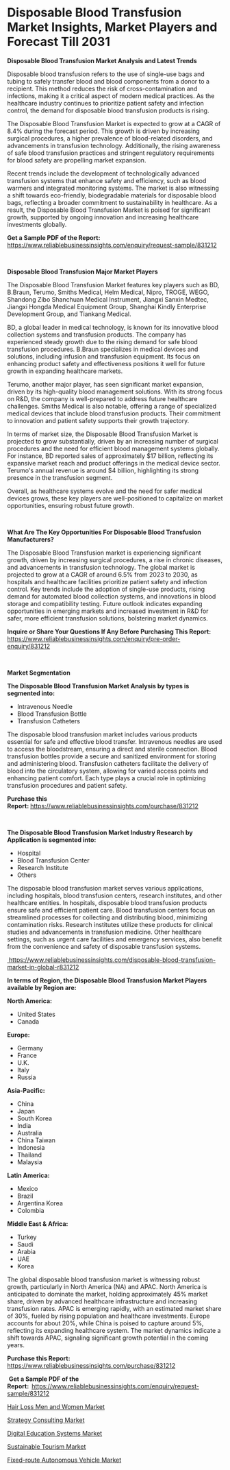 <p><h1>Disposable Blood Transfusion Market Insights, Market Players and Forecast Till 2031</h1></p><p><strong>Disposable Blood Transfusion Market Analysis and Latest Trends</strong></p>
<p><p>Disposable blood transfusion refers to the use of single-use bags and tubing to safely transfer blood and blood components from a donor to a recipient. This method reduces the risk of cross-contamination and infections, making it a critical aspect of modern medical practices. As the healthcare industry continues to prioritize patient safety and infection control, the demand for disposable blood transfusion products is rising.</p><p>The Disposable Blood Transfusion Market is expected to grow at a CAGR of 8.4% during the forecast period. This growth is driven by increasing surgical procedures, a higher prevalence of blood-related disorders, and advancements in transfusion technology. Additionally, the rising awareness of safe blood transfusion practices and stringent regulatory requirements for blood safety are propelling market expansion.</p><p>Recent trends include the development of technologically advanced transfusion systems that enhance safety and efficiency, such as blood warmers and integrated monitoring systems. The market is also witnessing a shift towards eco-friendly, biodegradable materials for disposable blood bags, reflecting a broader commitment to sustainability in healthcare. As a result, the Disposable Blood Transfusion Market is poised for significant growth, supported by ongoing innovation and increasing healthcare investments globally.</p></p>
<p><strong>Get a Sample PDF of the Report:&nbsp;</strong> <a href="https://www.reliablebusinessinsights.com/enquiry/request-sample/831212?utm_campaign=1113&utm_medium=2&utm_source=Github&utm_content=ia&utm_term=18122024&utm_id=disposable-blood-transfusion">https://www.reliablebusinessinsights.com/enquiry/request-sample/831212</a></p>
<p>&nbsp;</p>
<p><strong>Disposable Blood Transfusion Major Market Players</strong></p>
<p><p>The Disposable Blood Transfusion Market features key players such as BD, B.Braun, Terumo, Smiths Medical, Helm Medical, Nipro, TROGE, WEGO, Shandong Zibo Shanchuan Medical Instrument, Jiangxi Sanxin Medtec, Jiangxi Hongda Medical Equipment Group, Shanghai Kindly Enterprise Development Group, and Tiankang Medical. </p><p>BD, a global leader in medical technology, is known for its innovative blood collection systems and transfusion products. The company has experienced steady growth due to the rising demand for safe blood transfusion procedures. B.Braun specializes in medical devices and solutions, including infusion and transfusion equipment. Its focus on enhancing product safety and effectiveness positions it well for future growth in expanding healthcare markets.</p><p>Terumo, another major player, has seen significant market expansion, driven by its high-quality blood management solutions. With its strong focus on R&D, the company is well-prepared to address future healthcare challenges. Smiths Medical is also notable, offering a range of specialized medical devices that include blood transfusion products. Their commitment to innovation and patient safety supports their growth trajectory.</p><p>In terms of market size, the Disposable Blood Transfusion Market is projected to grow substantially, driven by an increasing number of surgical procedures and the need for efficient blood management systems globally. For instance, BD reported sales of approximately $17 billion, reflecting its expansive market reach and product offerings in the medical device sector. Terumo's annual revenue is around $4 billion, highlighting its strong presence in the transfusion segment.</p><p>Overall, as healthcare systems evolve and the need for safer medical devices grows, these key players are well-positioned to capitalize on market opportunities, ensuring robust future growth.</p></p>
<p>&nbsp;</p>
<p><strong>What Are The Key Opportunities For Disposable Blood Transfusion Manufacturers?</strong></p>
<p><p>The Disposable Blood Transfusion market is experiencing significant growth, driven by increasing surgical procedures, a rise in chronic diseases, and advancements in transfusion technology. The global market is projected to grow at a CAGR of around 6.5% from 2023 to 2030, as hospitals and healthcare facilities prioritize patient safety and infection control. Key trends include the adoption of single-use products, rising demand for automated blood collection systems, and innovations in blood storage and compatibility testing. Future outlook indicates expanding opportunities in emerging markets and increased investment in R&D for safer, more efficient transfusion solutions, bolstering market dynamics.</p></p>
<p><strong>Inquire or Share Your Questions If Any Before Purchasing This Report:</strong> <a href="https://www.reliablebusinessinsights.com/enquiry/pre-order-enquiry/831212?utm_campaign=1113&utm_medium=2&utm_source=Github&utm_content=ia&utm_term=18122024&utm_id=disposable-blood-transfusion">https://www.reliablebusinessinsights.com/enquiry/pre-order-enquiry/831212</a></p>
<p>&nbsp;</p>
<p><strong>Market Segmentation</strong></p>
<p><strong>The Disposable Blood Transfusion Market Analysis by types is segmented into:</strong></p>
<p><ul><li>Intravenous Needle</li><li>Blood Transfusion Bottle</li><li>Transfusion Catheters</li></ul></p>
<p><p>The disposable blood transfusion market includes various products essential for safe and effective blood transfer. Intravenous needles are used to access the bloodstream, ensuring a direct and sterile connection. Blood transfusion bottles provide a secure and sanitized environment for storing and administering blood. Transfusion catheters facilitate the delivery of blood into the circulatory system, allowing for varied access points and enhancing patient comfort. Each type plays a crucial role in optimizing transfusion procedures and patient safety.</p></p>
<p><strong>Purchase this Report:&nbsp;</strong><a href="https://www.reliablebusinessinsights.com/purchase/831212?utm_campaign=1113&utm_medium=2&utm_source=Github&utm_content=ia&utm_term=18122024&utm_id=disposable-blood-transfusion">https://www.reliablebusinessinsights.com/purchase/831212</a></p>
<p>&nbsp;</p>
<p><strong>The Disposable Blood Transfusion Market Industry Research by Application is segmented into:</strong></p>
<p><ul><li>Hospital</li><li>Blood Transfusion Center</li><li>Research Institute</li><li>Others</li></ul></p>
<p><p>The disposable blood transfusion market serves various applications, including hospitals, blood transfusion centers, research institutes, and other healthcare entities. In hospitals, disposable blood transfusion products ensure safe and efficient patient care. Blood transfusion centers focus on streamlined processes for collecting and distributing blood, minimizing contamination risks. Research institutes utilize these products for clinical studies and advancements in transfusion medicine. Other healthcare settings, such as urgent care facilities and emergency services, also benefit from the convenience and safety of disposable transfusion systems.</p></p>
<p><a href="https://www.reliablebusinessinsights.com/disposable-blood-transfusion-market-in-global-r831212?utm_campaign=1113&utm_medium=2&utm_source=Github&utm_content=ia&utm_term=18122024&utm_id=disposable-blood-transfusion">&nbsp;https://www.reliablebusinessinsights.com/disposable-blood-transfusion-market-in-global-r831212</a></p>
<p><strong>In terms of Region, the Disposable Blood Transfusion Market Players available by Region are:</strong></p>
<p>
    <p> <strong> North America: </strong>
        <ul>
            <li>United States</li>
            <li>Canada</li>
        </ul>
        </p> 
    <p> <strong> Europe: </strong>
        <ul>
            <li>Germany</li>
            <li>France</li>
            <li>U.K.</li>
            <li>Italy</li>
            <li>Russia</li>
        </ul>
        </p> 
    <p> <strong> Asia-Pacific: </strong>
        <ul>
            <li>China</li>
            <li>Japan</li>
            <li>South Korea</li>
            <li>India</li>
            <li>Australia</li>
            <li>China Taiwan</li>
            <li>Indonesia</li>
            <li>Thailand</li>
            <li>Malaysia</li>
        </ul>
        </p> 
    <p> <strong> Latin America: </strong>
        <ul>
            <li>Mexico</li>
            <li>Brazil</li>
            <li>Argentina Korea</li>
            <li>Colombia</li>
        </ul>
        </p> 
    <p> <strong> Middle East & Africa: </strong>
        <ul>
            <li>Turkey</li>
            <li>Saudi</li>
            <li>Arabia</li>
            <li>UAE</li>
            <li>Korea</li>
        </ul>
    </p>
    </p>
<p><p>The global disposable blood transfusion market is witnessing robust growth, particularly in North America (NA) and APAC. North America is anticipated to dominate the market, holding approximately 45% market share, driven by advanced healthcare infrastructure and increasing transfusion rates. APAC is emerging rapidly, with an estimated market share of 30%, fueled by rising population and healthcare investments. Europe accounts for about 20%, while China is poised to capture around 5%, reflecting its expanding healthcare system. The market dynamics indicate a shift towards APAC, signaling significant growth potential in the coming years.</p></p>
<p><strong>Purchase this Report: </strong><a href="https://www.reliablebusinessinsights.com/purchase/831212?utm_campaign=1113&utm_medium=2&utm_source=Github&utm_content=ia&utm_term=18122024&utm_id=disposable-blood-transfusion">https://www.reliablebusinessinsights.com/purchase/831212</a></p>
<p>&nbsp;<strong>Get a Sample PDF of the Report:&nbsp;&nbsp;</strong><a href="https://www.reliablebusinessinsights.com/enquiry/request-sample/831212?utm_campaign=1113&utm_medium=2&utm_source=Github&utm_content=ia&utm_term=18122024&utm_id=disposable-blood-transfusion">https://www.reliablebusinessinsights.com/enquiry/request-sample/831212</a></p>
<p><strong></strong></p>
<p><p><a href="https://www.linkedin.com/pulse/in-depth-analysis-global-hair-loss-men-women-market-scope-qil0e?utm_campaign=1113&utm_medium=2&utm_source=Github&utm_content=ia&utm_term=18122024&utm_id=disposable-blood-transfusion">Hair Loss Men and Women Market</a></p><p><a href="https://www.linkedin.com/pulse/global-strategy-consulting-market-forecast-2024-2031-component-cj7ce?utm_campaign=1113&utm_medium=2&utm_source=Github&utm_content=ia&utm_term=18122024&utm_id=disposable-blood-transfusion">Strategy Consulting Market</a></p><p><a href="https://www.linkedin.com/pulse/digital-education-systems-market-growth-study-provides-in-depth-ez9fe?utm_campaign=1113&utm_medium=2&utm_source=Github&utm_content=ia&utm_term=18122024&utm_id=disposable-blood-transfusion">Digital Education Systems Market</a></p><p><a href="https://www.linkedin.com/pulse/exploring-potential-sustainable-tourism-marketthe-upcoming-4mrye?utm_campaign=1113&utm_medium=2&utm_source=Github&utm_content=ia&utm_term=18122024&utm_id=disposable-blood-transfusion">Sustainable Tourism Market</a></p><p><a href="https://github.com/seanmcma708/Market-Research-Report-List-1/blob/main/fixed-route-autonomous-vehicle-market.md?utm_campaign=1113&utm_medium=2&utm_source=Github&utm_content=ia&utm_term=18122024&utm_id=disposable-blood-transfusion">Fixed-route Autonomous Vehicle Market</a></p></p>